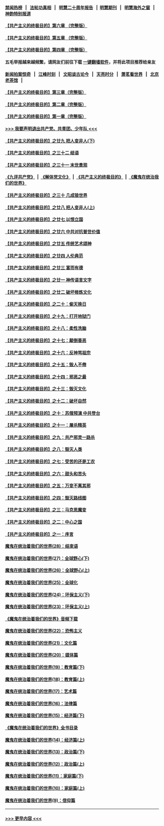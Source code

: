 #### [禁闻热榜](热点新闻.md?=0)  &nbsp;&nbsp;|&nbsp;&nbsp; [法轮功真相](https://github.com/gfw-breaker/truth/blob/master/README.md?=0) &nbsp;&nbsp;|&nbsp;&nbsp; [明慧二十周年报告](https://github.com/gfw-breaker/mh-reports/blob/master/README.md?=0) &nbsp;&nbsp;|&nbsp;&nbsp;[明慧期刊](https://github.com/gfw-breaker/mh-qikan) &nbsp;&nbsp;|&nbsp;&nbsp; [明慧海外之窗](https://github.com/gfw-breaker/mh-news/blob/master/README.md?=0) &nbsp;&nbsp;|&nbsp;&nbsp; [神韵特别报道](https://github.com/gfw-breaker/mh-news/blob/master/shenyun.md?=0)
#### [【共产主义的终极目的】第六章 （完整版）](../pages/nsc422/n11428913.md?t=02251031) 
#### [【共产主义的终极目的】第五章 （完整版）](../pages/nsc422/n11428912.md?t=02251031) 
#### [【共产主义的终极目的】第四章 （完整版）](../pages/nsc422/n11428907.md?t=02251031) 
#### 五毛举报越来越频繁，请网友们前往下载 [一键翻墙软件](https://github.com/gfw-breaker/ssr-accounts)，并将此项目推荐给亲友
#### [新闻拍案惊奇](https://github.com/gfw-breaker/banned-news/blob/master/pages/link4.md) &nbsp;&nbsp;|&nbsp;&nbsp; [江峰时刻](https://github.com/gfw-breaker/banned-news/blob/master/pages/link4.md) &nbsp;&nbsp;|&nbsp;&nbsp; [文昭谈古论今](https://github.com/gfw-breaker/banned-news/blob/master/pages/link4.md) &nbsp;&nbsp;|&nbsp;&nbsp; [天亮时分](https://github.com/gfw-breaker/banned-news/blob/master/pages/link4.md) &nbsp;&nbsp;|&nbsp;&nbsp; [萧茗看世界](https://github.com/gfw-breaker/banned-news/blob/master/pages/link4.md) &nbsp;&nbsp;|&nbsp;&nbsp; [北京老茶馆](https://github.com/gfw-breaker/banned-news/blob/master/pages/link4.md) &nbsp;&nbsp;|&nbsp;&nbsp; 
#### [【共产主义的终极目的】第三章（完整版）](../pages/nsc422/n11428848.md?t=02251031) 
#### [【共产主义的终极目的】第二章（完整版）](../pages/nsc422/n11428831.md?t=02251031) 
#### [【共产主义的终极目的】第一章（完整版）](../pages/nsc422/n11417651.md?t=02251031) 
#### [>>> 我要声明退出共产党、共青团、少年队 <<<](https://github.com/begood0513/goodnews/blob/master/quit/letter.md) 
#### [【共产主义的终极目的】之廿九 把人变非人(下)](../pages/nsc422/n11344140.md?t=02251031) 
#### [【共产主义的终极目的】之三十二 结语](../pages/nsc422/n11360535.md?t=02251031) 
#### [【共产主义的终极目的】之三十一 末世景观](../pages/nsc422/n11351129.md?t=02251031) 
#### [《九评共产党》](https://github.com/begood0513/9ping.md/blob/master/README.md) &nbsp;|&nbsp; [《解体党文化》](../../../../jtdwh.md/blob/master/README.md)  &nbsp;|&nbsp; [《共产主义的终极目的》](../../../../gczydzjmd.md/blob/master/README.md) &nbsp;|&nbsp; [《魔鬼在统治我们的世界》](../../../../mgztzwmdsj.md/blob/master/README.md) 
#### [【共产主义的终极目的】之三十 几成狼世界](../pages/nsc422/n11348280.md?t=02251031) 
#### [【共产主义的终极目的】之廿八 把人变非人(上)](../pages/nsc422/n11340492.md?t=02251031) 
#### [【共产主义的终极目的】之廿七 以恨立国](../pages/nsc422/n11336944.md?t=02251031) 
#### [【共产主义的终极目的】之廿六 中共对抗普世价值](../pages/nsc422/n11324785.md?t=02251031) 
#### [【共产主义的终极目的】之廿五 传统艺术颂神](../pages/nsc422/n11296396.md?t=02251031) 
#### [【共产主义的终极目的】之廿四 人伦典范](../pages/nsc422/n11296397.md?t=02251031) 
#### [【共产主义的终极目的】之廿三 富而有德](../pages/nsc422/n11283598.md?t=02251031) 
#### [【共产主义的终极目的】之廿一 神传语言文字](../pages/nsc422/n11263265.md?t=02251031) 
#### [【共产主义的终极目的】之廿二 破坏修炼文化](../pages/nsc422/n11245728.md?t=02251031) 
#### [【共产主义的终极目的】之二十：偷天换日](../pages/nsc422/n11238846.md?t=02251031) 
#### [【共产主义的终极目的】之十九：打开地狱门](../pages/nsc422/n11206376.md?t=02251031) 
#### [【共产主义的终极目的】之十八：柔性洗脑](../pages/nsc422/n11199994.md?t=02251031) 
#### [【共产主义的终极目的】之十七：颠倒善恶](../pages/nsc422/n11179782.md?t=02251031) 
#### [【共产主义的终极目的】之十六：反神骂祖宗](../pages/nsc422/n11166798.md?t=02251031) 
#### [【共产主义的终极目的】之十五：毁人不倦](../pages/nsc422/n11166792.md?t=02251031) 
#### [【共产主义的终极目的】之十四：邪恶之最](../pages/nsc422/n11150249.md?t=02251031) 
#### [【共产主义的终极目的】之十三：毁灭文化](../pages/nsc422/n11135227.md?t=02251031) 
#### [【共产主义的终极目的】之十二：破坏自然](../pages/nsc422/n11135214.md?t=02251031) 
#### [【共产主义的终极目的】之十：苏俄预演 中共登台](../pages/nsc422/n11118424.md?t=02251031) 
#### [【共产主义的终极目的】之十一：屠杀精英](../pages/nsc422/n11118442.md?t=02251031) 
#### [【共产主义的终极目的】之九：共产邪灵一路杀](../pages/nsc422/n11114139.md?t=02251031) 
#### [【共产主义的终极目的】之八：毁灭人类](../pages/nsc422/n11108503.md?t=02251031) 
#### [【共产主义的终极目的】之七：受苦的还是工农](../pages/nsc422/n11101809.md?t=02251031) 
#### [【共产主义的终极目的】之六：甜头和苦头](../pages/nsc422/n11096971.md?t=02251031) 
#### [【共产主义的终极目的】之五：万变不离其邪](../pages/nsc422/n11091285.md?t=02251031) 
#### [【共产主义的终极目的】之四：毁灭路线图](../pages/nsc422/n11086284.md?t=02251031) 
#### [【共产主义的终极目的】之三：马克思魔变](../pages/nsc422/n11061941.md?t=02251031) 
#### [【共产主义的终极目的】之二：中心之国](../pages/nsc422/n11047728.md?t=02251031) 
#### [【共产主义的终极目的】之一：序言](../pages/nsc422/n11086077.md?t=02251031) 
#### [魔鬼在统治着我们的世界(28)：结束语](../pages/nsc422/n10936246.md?t=02251031) 
#### [魔鬼在统治着我们的世界(27)：全球野心(下)](../pages/nsc422/n10928319.md?t=02251031) 
#### [魔鬼在统治着我们的世界(26)：全球野心(上)](../pages/nsc422/n10900318.md?t=02251031) 
#### [魔鬼在统治着我们的世界(25)：全球化](../pages/nsc422/n10788205.md?t=02251031) 
#### [魔鬼在统治着我们的世界(24)：环保主义(下)](../pages/nsc422/n10695307.md?t=02251031) 
#### [魔鬼在统治着我们的世界(23)：环保主义(上)](../pages/nsc422/n10688613.md?t=02251031) 
#### [《魔鬼在统治着我们的世界》音频下载](../pages/nsc422/n10635553.md?t=02251031) 
#### [魔鬼在统治着我们的世界(22)：恐怖主义](../pages/nsc422/n10614727.md?t=02251031) 
#### [魔鬼在统治着我们的世界(21)：文化篇](../pages/nsc422/n10597706.md?t=02251031) 
#### [魔鬼在统治着我们的世界(20)：媒体篇](../pages/nsc422/n10586579.md?t=02251031) 
#### [魔鬼在统治着我们的世界(19)：教育篇(下)](../pages/nsc422/n10564808.md?t=02251031) 
#### [魔鬼在统治着我们的世界(18)：教育篇(上)](../pages/nsc422/n10526970.md?t=02251031) 
#### [魔鬼在统治着我们的世界(17)：艺术篇](../pages/nsc422/n10499093.md?t=02251031) 
#### [魔鬼在统治着我们的世界(16)：法律篇](../pages/nsc422/n10485969.md?t=02251031) 
#### [魔鬼在统治着我们的世界(15)：经济篇(下)](../pages/nsc422/n10469975.md?t=02251031) 
#### [《魔鬼在统治着我们的世界》全书目录](../pages/nsc422/n10464261.md?t=02251031) 
#### [魔鬼在统治着我们的世界(14)：经济篇(上)](../pages/nsc422/n10457370.md?t=02251031) 
#### [魔鬼在统治着我们的世界(13)：政治篇(下)](../pages/nsc422/n10448270.md?t=02251031) 
#### [魔鬼在统治着我们的世界(12)：政治篇(上)](../pages/nsc422/n10444576.md?t=02251031) 
#### [魔鬼在统治着我们的世界(11)：家庭篇(下)](../pages/nsc422/n10440961.md?t=02251031) 
#### [魔鬼在统治着我们的世界(10)：家庭篇(上)](../pages/nsc422/n10435448.md?t=02251031) 
#### [魔鬼在统治着我们的世界(9)：信仰篇](../pages/nsc422/n10432159.md?t=02251031) 

----
#### [ >>> 更早内容 <<< ](../indexes/nsc422-earlier.md)
